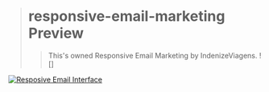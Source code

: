 > # responsive-email-marketing Preview
>> This's owned Responsive Email Marketing by IndenizeViagens.
>> ![]

[![Resposive Email Interface](https://github.com/LucasArifa/responsive-email-marketing/blob/master/IndenizeViagens-Email.jpg?raw=true)](https://indenizeviagens.com)
